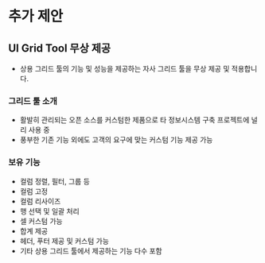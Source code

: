 # 추가 제안

## UI Grid Tool 무상 제공
- 상용 그리드 툴의 기능 및 성능을 제공하는 자사 그리드 툴을 무상 제공 및 적용합니다.
### 그리드 툴 소개
- 활발히 관리되는 오픈 소스를 커스텀한 제품으로 타 정보시스템 구축 프로젝트에 널리 사용 중
- 풍부한 기존 기능 외에도 고객의 요구에 맞는 커스텀 기능 제공 가능
### 보유 기능
- 컬럼 정렬, 필터, 그룹 등
- 컬럼 고정
- 컬럼 리사이즈
- 행 선택 및 일괄 처리
- 셀 커스텀 가능
- 합계 제공
- 헤더, 푸터 제공 및 커스텀 가능
- 기타 상용 그리드 툴에서 제공하는 기능 다수 포함
